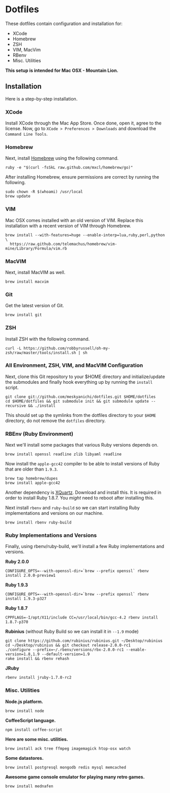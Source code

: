 # Dotfiles

These dotfiles contain configuration and installation for:

* XCode
* Homebrew
* ZSH
* VIM, MacVim
* RBenv
* Misc. Utilities

**This setup is intended for Mac OSX - Mountain Lion.**

## Installation

Here is a step-by-step installation.

### XCode

Install XCode through the Mac App Store. Once done, open it, agree to the license. Now, go to `XCode > Preferences > Downloads` and download the `Command Line Tools`.

### Homebrew

Next, install [Homebrew](http://mxcl.github.com/homebrew/) using the following command.

    ruby -e "$(curl -fsSkL raw.github.com/mxcl/homebrew/go)"

After installing Homebrew, ensure permissions are correct by running the following.

    sudo chown -R $(whoami) /usr/local
    brew update

### VIM

Mac OSX comes installed with an old version of VIM. Replace this installation with a recent version of VIM through Homebrew.

    brew install --with-features=huge --enable-interp=lua,ruby,perl,python \
      https://raw.github.com/telemachus/homebrew/vim-mine/Library/Formula/vim.rb

### MacVIM

Next, install MacVIM as well.

    brew install macvim

### Git

Get the latest version of Git.

    brew install git

### ZSH

Install ZSH with the following command.

    curl -L https://github.com/robbyrussell/oh-my-zsh/raw/master/tools/install.sh | sh

### All Environment, ZSH, VIM, and MacVIM Configuration

Next, clone this Git repository to your $HOME directory and initialize/update the submodules and finally hook everything up by running the `install` script.

    git clone git://github.com/meskyanichi/dotfiles.git $HOME/dotfiles
    cd $HOME/dotfiles && git submodule init && git submodule update --recursive && ./install

This should set up the symlinks from the dotfiles directory to your `$HOME` directory, do not remove the `dotfiles` directory.

### RBEnv (Ruby Environment)

Next we'll install some packages that various Ruby versions depends on.

    brew install openssl readline zlib libyaml readline

Now install the `apple-gcc42` compiler to be able to install versions of Ruby that are older than `1.9.3`.

    brew tap homebrew/dupes
    brew install apple-gcc42

Another dependency is [XQuartz](http://xquartz.macosforge.org/downloads/SL/XQuartz-2.7.4.dmg). Download and install this. It is required in order to install Ruby 1.8.7. You *might* need to reboot after installing this.

Next install `rbenv` and `ruby-build` so we can start installing Ruby implementations and versions on our machine.

    brew install rbenv ruby-build

### Ruby Implementations and Versions

Finally, using rbenv/ruby-build, we'll install a few Ruby implementations and versions.

**Ruby 2.0.0**

    CONFIGURE_OPTS=--with-openssl-dir=`brew --prefix openssl` rbenv install 2.0.0-preview1

**Ruby 1.9.3**

    CONFIGURE_OPTS=--with-openssl-dir=`brew --prefix openssl` rbenv install 1.9.3-p327

**Ruby 1.8.7**

    CPPFLAGS=-I/opt/X11/include CC=/usr/local/bin/gcc-4.2 rbenv install 1.8.7-p370

**Rubinius** (without Ruby Build so we can install it in `--1.9` mode)

    git clone https://github.com/rubinius/rubinius.git ~/Desktop/rubinius
    cd ~/Desktop/rubinius && git checkout release-2.0.0-rc1
    ./configure --prefix=~/.rbenv/versions/rbx-2.0.0-rc1 --enable-version=1.8,1.9 --default-version=1.9
    rake install && rbenv rehash

**JRuby**

    rbenv install jruby-1.7.0-rc2

### Misc. Utilities

**Node.js platform.**

    brew install node

**CoffeeScript language.**

    npm install coffee-script

**Here are some misc. utilities.**

    brew install ack tree ffmpeg imagemagick htop-osx watch

**Some datastores.**

    brew install postgresql mongodb redis mysql memcached

**Awesome game console emulator for playing many retro games.**

    brew install mednafen

